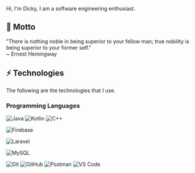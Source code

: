 Hi, I'm Dicky, I am a software engineering enthusiast.

## 💬 Motto
"There is nothing noble in being superior to your fellow man; true nobility is being superior to your former self."  
~ Ernest Hemingway

## ⚡ Technologies
The following are the technologies that I use.  
### Programming Languages
![Java](https://img.shields.io/badge/Java-red?style=flat-square&logo=java)
![Kotlin]( https://img.shields.io/badge/Kotlin-black?style=flat-square&logo=kotlin)
![C++](https://img.shields.io/badge/-C++-00599C?style=flat-square&logo=c)


![Firebase](https://img.shields.io/badge/Firebase-orange?style=flat-square&logo=firebase&logoColor=white)

![Laravel](https://img.shields.io/badge/laravel-%23FF2D20.svg?style=for-square&logo=laravel&logoColor=white)

![MySQL](https://img.shields.io/badge/-MySQL-blue?style=flat-square&logo=mysql&logoColor=white)

![Git](https://img.shields.io/badge/-Git-red?style=flat-square&logo=git&logoColor=white)
![GitHub](https://img.shields.io/badge/-GitHub-181717?style=flat-square&logo=github)
![Postman](https://img.shields.io/badge/Postman-orange?style=flat-square&logo=postman&logoColor=white)
![VS Code](https://img.shields.io/badge/-VS%20Code-007ACC?style=flat-square&logo=visual-studio-code)
